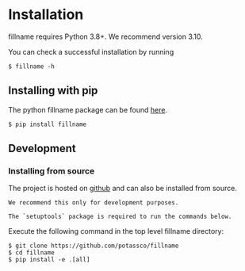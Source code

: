 # Installation

fillname requires Python 3.8+. We recommend version 3.10.

You can check a successful installation by running

```console
$ fillname -h
```

## Installing with pip


The python fillname package can be found [here](https://pypi.org/project/fillname/).

```console
$ pip install fillname
```

## Development

### Installing from source

The project is hosted on [github](https://github.com/potassco/fillname) and can
also be installed from source.

```{warning}
We recommend this only for development purposes.
```

```{note}
The `setuptools` package is required to run the commands below.
```

Execute the following command in the top level fillname directory:

```console
$ git clone https://github.com/potassco/fillname
$ cd fillname
$ pip install -e .[all]
```
